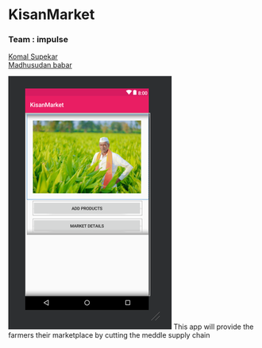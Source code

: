 # KisanMarket
### Team : impulse
[Komal Supekar](https://github.com/komalsupekar)  \
[Madhusudan babar](https://github.com/madhusudanbabar)


![alt text](https://github.com/komalsupekar/KisanMarket/blob/master/app/ss.png)
This app will provide the farmers their marketplace by cutting the meddle supply chain
